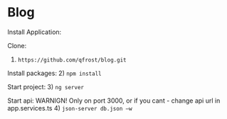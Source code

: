# Blog

Install Application:

Clone:
1) `https://github.com/qfrost/blog.git`

Install packages:
2) `npm install`

Start project:
3) `ng server`

Start api:
WARNIGN! Only on port 3000, or if you cant - change api url in app.services.ts
4) `json-server db.json –w`